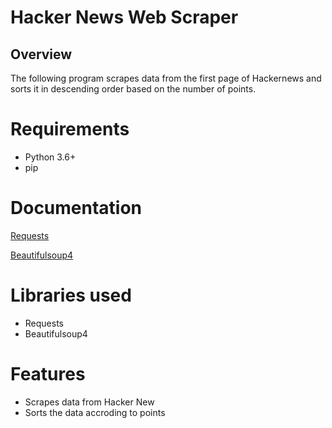 # Hacker News Web Scraper
## Overview
The following program scrapes data from the first page of Hackernews and sorts it in descending order based on the number of points.

# Requirements 
* Python 3.6+
* pip

# Documentation
[Requests](https://requests.readthedocs.io/en/master/)

[Beautifulsoup4](https://www.crummy.com/software/BeautifulSoup/)

# Libraries used 
* Requests 
* Beautifulsoup4

# Features
* Scrapes data from Hacker New
* Sorts the data accroding to points 

